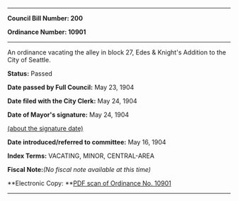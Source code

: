 

********

**Council Bill Number: 200**
   
**Ordinance Number: 10901**
********

 An ordinance vacating the alley in block 27, Edes & Knight's Addition to the City of Seattle.

**Status:** Passed
   
**Date passed by Full Council:** May 23, 1904
   
**Date filed with the City Clerk:** May 24, 1904
   
**Date of Mayor's signature:** May 24, 1904
   
[(about the signature date)](/~public/approvaldate.htm)
   
   
   
**Date introduced/referred to committee:** May 16, 1904
   
   
**Index Terms:** VACATING, MINOR, CENTRAL-AREA

**Fiscal Note:**_(No fiscal note available at this time)_

**Electronic Copy: **[PDF scan of Ordinance No. 10901](/~archives/Ordinances/Ord_10901.pdf)

********

